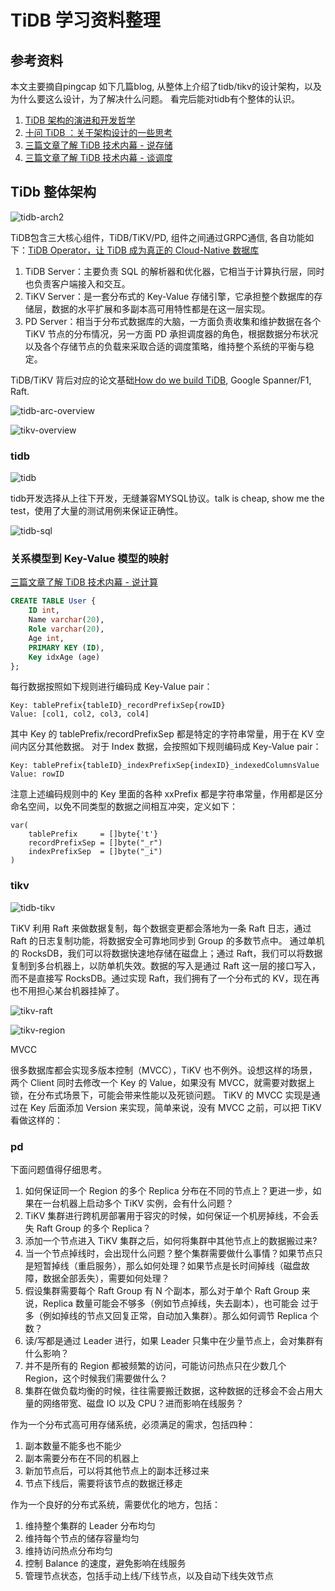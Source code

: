 # TiDB 学习资料整理

## 参考资料
本文主要摘自pingcap 如下几篇blog, 从整体上介绍了tidb/tikv的设计架构，以及为什么要这么设计，为了解决什么问题。
看完后能对tidb有个整体的认识。

1. [TiDB 架构的演进和开发哲学](https://zhuanlan.zhihu.com/p/25142743)
2. [十问 TiDB ：关于架构设计的一些思考](https://pingcap.com/blog-cn/10-questions-tidb-structure/)
3. [三篇文章了解 TiDB 技术内幕 - 说存储](https://pingcap.com/blog-cn/tidb-internal-1/)
4. [三篇文章了解 TiDB 技术内幕 - 谈调度](https://pingcap.com/blog-cn/tidb-internal-3/)

## TiDb 整体架构
![tidb-arch2](./tidb-arch-2.png)

TiDB包含三大核心组件，TiDB/TiKV/PD, 组件之间通过GRPC通信, 各自功能如下：[TiDB Operator，让 TiDB 成为真正的 Cloud-Native 数据库](https://pingcap.com/blog-cn/tidb-operator-introduction/)

1. TiDB Server：主要负责 SQL 的解析器和优化器，它相当于计算执行层，同时也负责客户端接入和交互。
2. TiKV Server：是一套分布式的 Key-Value 存储引擎，它承担整个数据库的存储层，数据的水平扩展和多副本高可用特性都是在这一层实现。
3. PD Server：相当于分布式数据库的大脑，一方面负责收集和维护数据在各个 TiKV 节点的分布情况，另一方面 PD 承担调度器的角色，根据数据分布状况以及各个存储节点的负载来采取合适的调度策略，维持整个系统的平衡与稳定。



TiDB/TiKV 背后对应的论文基础[How do we build TiDB](https://pingcap.com/blog-cn/how-do-we-build-tidb/), Google Spanner/F1, Raft.


![tidb-arc-overview](./tidb-arch-overview.png)

![tikv-overview](./tikv-overview.png)

### tidb

![tidb](./tidb-arch.png)

tidb开发选择从上往下开发，无缝兼容MYSQL协议。talk is cheap, show me the test，使用了大量的测试用例来保证正确性。

![tidb-sql](./tidb-sql.png)

### 关系模型到 Key-Value 模型的映射

[三篇文章了解 TiDB 技术内幕 - 说计算](https://pingcap.com/blog-cn/tidb-internal-2/#三篇文章了解-tidb-技术内幕---说计算)

```SQL
CREATE TABLE User {
	ID int,
	Name varchar(20),
	Role varchar(20),
	Age int,
	PRIMARY KEY (ID),
	Key idxAge (age)
};
```

每行数据按照如下规则进行编码成 Key-Value pair：
```
Key: tablePrefix{tableID}_recordPrefixSep{rowID}
Value: [col1, col2, col3, col4]
```
其中 Key 的 tablePrefix/recordPrefixSep 都是特定的字符串常量，用于在 KV 空间内区分其他数据。
对于 Index 数据，会按照如下规则编码成 Key-Value pair：
```
Key: tablePrefix{tableID}_indexPrefixSep{indexID}_indexedColumnsValue
Value: rowID
```
注意上述编码规则中的 Key 里面的各种 xxPrefix 都是字符串常量，作用都是区分命名空间，以免不同类型的数据之间相互冲突，定义如下：
```
var(
	tablePrefix     = []byte{'t'}
	recordPrefixSep = []byte("_r")
	indexPrefixSep  = []byte("_i")
)
```

### tikv
![tidb-tikv](./tidb-tikv.png)

TiKV 利用 Raft 来做数据复制，每个数据变更都会落地为一条 Raft 日志，通过 Raft 的日志复制功能，将数据安全可靠地同步到 Group 的多数节点中。
通过单机的 RocksDB，我们可以将数据快速地存储在磁盘上；通过 Raft，我们可以将数据复制到多台机器上，以防单机失效。数据的写入是通过 Raft 这一层的接口写入，而不是直接写 RocksDB。通过实现 Raft，我们拥有了一个分布式的 KV，现在再也不用担心某台机器挂掉了。

![tikv-raft](./tikv-raft.png)

![tikv-region](./tikv-region.png)


MVCC

很多数据库都会实现多版本控制（MVCC），TiKV 也不例外。设想这样的场景，两个 Client 同时去修改一个 Key 的 Value，如果没有 MVCC，就需要对数据上锁，在分布式场景下，可能会带来性能以及死锁问题。 TiKV 的 MVCC 实现是通过在 Key 后面添加 Version 来实现，简单来说，没有 MVCC 之前，可以把 TiKV 看做这样的：

### pd

下面问题值得仔细思考。

1. 如何保证同一个 Region 的多个 Replica 分布在不同的节点上？更进一步，如果在一台机器上启动多个 TiKV 实例，会有什么问题？
2. TiKV 集群进行跨机房部署用于容灾的时候，如何保证一个机房掉线，不会丢失 Raft Group 的多个 Replica？
3. 添加一个节点进入 TiKV 集群之后，如何将集群中其他节点上的数据搬过来?
4. 当一个节点掉线时，会出现什么问题？整个集群需要做什么事情？如果节点只是短暂掉线（重启服务），那么如何处理？如果节点是长时间掉线（磁盘故障，数据全部丢失），需要如何处理？
5. 假设集群需要每个 Raft Group 有 N 个副本，那么对于单个 Raft Group 来说，Replica 数量可能会不够多（例如节点掉线，失去副本），也可能会 过于多（例如掉线的节点又回复正常，自动加入集群）。那么如何调节 Replica 个数？
6. 读/写都是通过 Leader 进行，如果 Leader 只集中在少量节点上，会对集群有什么影响？
7. 并不是所有的 Region 都被频繁的访问，可能访问热点只在少数几个 Region，这个时候我们需要做什么？
8. 集群在做负载均衡的时候，往往需要搬迁数据，这种数据的迁移会不会占用大量的网络带宽、磁盘 IO 以及 CPU？进而影响在线服务？

作为一个分布式高可用存储系统，必须满足的需求，包括四种：

1. 副本数量不能多也不能少
2. 副本需要分布在不同的机器上
3. 新加节点后，可以将其他节点上的副本迁移过来
4. 节点下线后，需要将该节点的数据迁移走

作为一个良好的分布式系统，需要优化的地方，包括：

1. 维持整个集群的 Leader 分布均匀
2. 维持每个节点的储存容量均匀
3. 维持访问热点分布均匀
4. 控制 Balance 的速度，避免影响在线服务
5. 管理节点状态，包括手动上线/下线节点，以及自动下线失效节点

